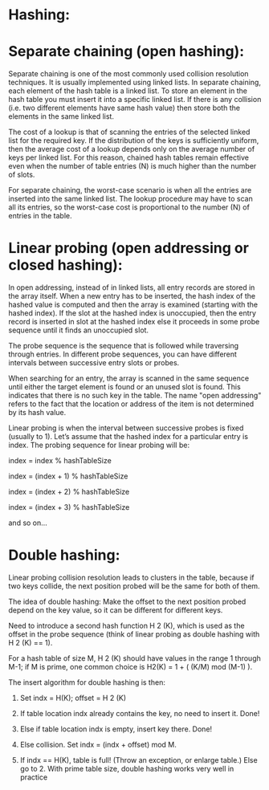 # Hashing:

# Separate chaining (open hashing):

Separate chaining is one of the most commonly used collision resolution techniques. It is usually implemented using linked lists. In separate chaining, each element of the hash table is a linked list. To store an element in the hash table you must insert it into a specific linked list. If there is any collision (i.e. two different elements have same hash value) then store both the elements in the same linked list.

The cost of a lookup is that of scanning the entries of the selected linked list for the required key. If the distribution of the keys is sufficiently uniform, then the average cost of a lookup depends only on the average number of keys per linked list. For this reason, chained hash tables remain effective even when the number of table entries (N) is much higher than the number of slots.

For separate chaining, the worst-case scenario is when all the entries are inserted into the same linked list. The lookup procedure may have to scan all its entries, so the worst-case cost is proportional to the number (N) of entries in the table.

# Linear probing (open addressing or closed hashing):

In open addressing, instead of in linked lists, all entry records are stored in the array itself. When a new entry has to be inserted, the hash index of the hashed value is computed and then the array is examined (starting with the hashed index). If the slot at the hashed index is unoccupied, then the entry record is inserted in slot at the hashed index else it proceeds in some probe sequence until it finds an unoccupied slot.

The probe sequence is the sequence that is followed while traversing through entries. In different probe sequences, you can have different intervals between successive entry slots or probes.

When searching for an entry, the array is scanned in the same sequence until either the target element is found or an unused slot is found. This indicates that there is no such key in the table. The name "open addressing" refers to the fact that the location or address of the item is not determined by its hash value.

Linear probing is when the interval between successive probes is fixed (usually to 1). Let’s assume that the hashed index for a particular entry is index. The probing sequence for linear probing will be:

index = index % hashTableSize

index = (index + 1) % hashTableSize

index = (index + 2) % hashTableSize

index = (index + 3) % hashTableSize

and so on…


# Double hashing:

Linear probing collision resolution leads to clusters in the table, because if two keys collide, the next position probed will be the same for both of them. 

The idea of double hashing: Make the offset to the next position probed depend on the key value, so it can be different for different keys.

Need to introduce a second hash function H 2 (K), which is used as the offset in the probe sequence (think of linear probing as double hashing with H 2 (K) == 1).

For a hash table of size M, H 2 (K) should have values in the range 1 through M-1; if M is prime, one common choice is H2(K) = 1 + ( (K/M) mod (M-1) ).


The insert algorithm for double hashing is then:

1. Set indx = H(K); offset = H 2 (K)

2. If table location indx already contains the key, no need to insert it. Done!

3. Else if table location indx is empty, insert key there. Done!

4. Else collision. Set indx = (indx + offset) mod M.

5. If indx == H(K), table is full! (Throw an exception, or enlarge table.) Else go to 2.
With prime table size, double hashing works very well in practice
